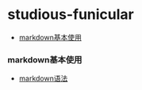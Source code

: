 # studious-funicular

- [markdown基本使用](#markdown基本使用)

### markdown基本使用
- [markdown语法](https://github.com/hahaha34/studious-funicular/blob/master/github/markdown.md/)
